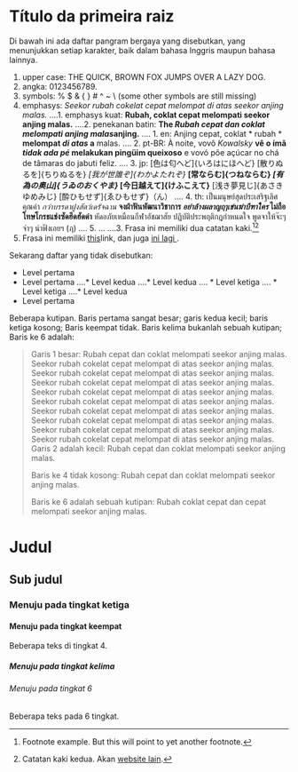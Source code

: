 # Título da primeira raiz

Di bawah ini ada daftar pangram bergaya yang disebutkan, yang menunjukkan setiap karakter, baik dalam bahasa Inggris maupun bahasa lainnya.

1. upper case: THE QUICK, BROWN FOX JUMPS OVER A LAZY DOG. 
2. angka: 0123456789. 
3. symbols: % $ & { } # ^ ~ \ (some other symbols are still missing)
4. emphasys: *Seekor rubah cokelat cepat melompat di atas seekor anjing malas.* 
....1. emphasys kuat: **Rubah, coklat cepat melompati seekor anjing malas.**
....2. penekanan batin: **The *Rubah cepat dan coklat melompati anjing malas*anjing.** 
....    1. en: Anjing cepat, coklat * rubah * **melompat *di atas* a** malas.
....    2. pt-BR: À noite, vovô *Kowalsky* **vê o ímã *tidak ada pé* melakukan pingüim queixoso** e vovó põe açúcar no chá de tâmaras do jabuti feliz.
....    3. jp: [色は匂へど]{いろはにほへど} [散りぬるを]{ちりぬるを} *[我が世誰ぞ]{わかよたれぞ}* **[常ならむ]{つねならむ} *[有為の奥山]{うゐのおくやま}* [今日越えて]{けふこえて}** [浅き夢見じ]{あさきゆめみじ} [酔ひもせず]{ゑひもせず}（ん）
....    4. th: เป็นมนุษย์สุดประเสริฐเลิศคุณค่า *กว่าบรรดาฝูงสัตว์เดรัจฉาน* **จงฝ่าฟันพัฒนาวิชาการ *อย่าล้างผลาญฤๅเข่นฆ่าบีฑาใคร* ไม่ถือโทษโกรธแช่งซัดฮึดฮัดด่า** หัดอภัยเหมือนกีฬาอัชฌาสัย ปฏิบัติประพฤติกฎกำหนดใจ พูดจาให้จ๊ะๆ จ๋าๆ น่าฟังเอยฯ (ฦ)
....    5. ...
....3. Frasa ini memiliki dua catatan kaki.[^1][^2]
5. Frasa ini memiliki [this](https://example-this.com)link, dan juga [ ini lagi ](https://example-this-again.com).

Sekarang daftar yang tidak disebutkan:

* Level pertama
* Level pertama 
....* Level kedua
....* Level kedua 
....    * Level ketiga
....    * Level ketiga
....* Level kedua
* Level pertama

Beberapa kutipan. Baris pertama sangat besar; garis kedua kecil; baris ketiga kosong; Baris keempat tidak. Baris kelima bukanlah sebuah kutipan; Baris ke 6 adalah:

> Garis 1 besar: Rubah cepat dan coklat melompati seekor anjing malas. Seekor rubah cokelat cepat melompat di atas seekor anjing malas. Seekor rubah cokelat cepat melompat di atas seekor anjing malas. Seekor rubah cokelat cepat melompat di atas seekor anjing malas. Seekor rubah cokelat cepat melompat di atas seekor anjing malas. Seekor rubah cokelat cepat melompat di atas seekor anjing malas. Seekor rubah cokelat cepat melompat di atas seekor anjing malas. Seekor rubah cokelat cepat melompat di atas seekor anjing malas. Seekor rubah cokelat cepat melompat di atas seekor anjing malas. Seekor rubah cokelat cepat melompat di atas seekor anjing malas. Garis 2 adalah kecil: Rubah cepat dan coklat melompati seekor anjing malas.
> 
> Baris ke 4 tidak kosong: Rubah cepat dan coklat melompati seekor anjing malas.
> 
> Baris ke 6 adalah sebuah kutipan: Rubah coklat cepat dan cepat melompati seekor anjing malas.

# Judul

## Sub judul

### Menuju pada tingkat ketiga

#### Menuju pada tingkat keempat

Beberapa teks di tingkat 4.

##### Menuju pada tingkat kelima

###### Menuju pada tingkat 6

Beberapa teks pada 6 tingkat.

[^1]: Footnote example. But this will point to yet another footnote.

[^2]: Catatan kaki kedua. Akan [website lain](https://example-another-website.com).